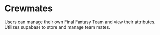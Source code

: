 # Crewmates
Users can manage their own Final Fantasy Team and view their attributes. Utilizes supabase to store and manage team mates.
